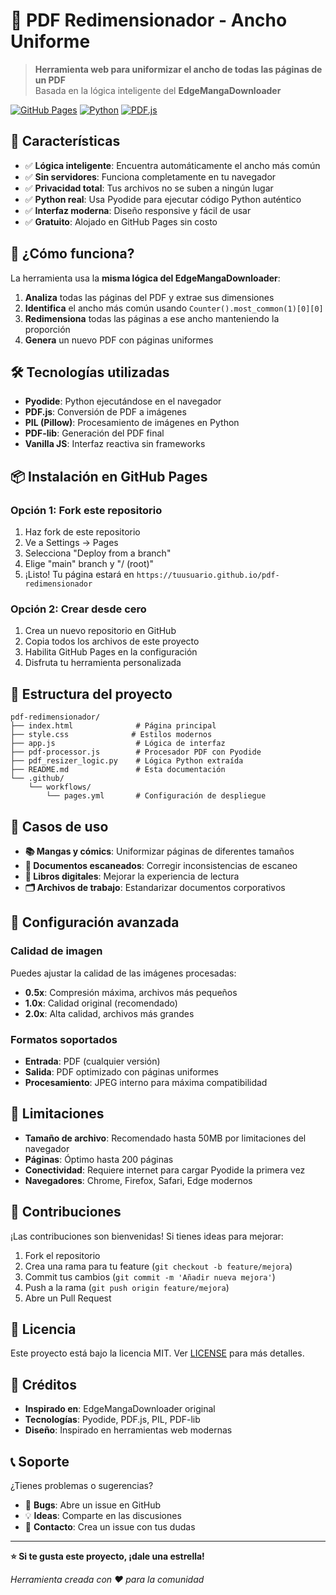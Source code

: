 # 🔧 PDF Redimensionador - Ancho Uniforme

> **Herramienta web para uniformizar el ancho de todas las páginas de un PDF**  
> Basada en la lógica inteligente del **EdgeMangaDownloader**

[![GitHub Pages](https://img.shields.io/badge/demo-GitHub%20Pages-blue)](https://tuusuario.github.io/pdf-redimensionador)
[![Python](https://img.shields.io/badge/Python-Pyodide-green)](https://pyodide.org/)
[![PDF.js](https://img.shields.io/badge/PDF.js-Mozilla-red)](https://mozilla.github.io/pdf.js/)

## 🌟 Características

- ✅ **Lógica inteligente**: Encuentra automáticamente el ancho más común
- ✅ **Sin servidores**: Funciona completamente en tu navegador
- ✅ **Privacidad total**: Tus archivos no se suben a ningún lugar
- ✅ **Python real**: Usa Pyodide para ejecutar código Python auténtico
- ✅ **Interfaz moderna**: Diseño responsive y fácil de usar
- ✅ **Gratuito**: Alojado en GitHub Pages sin costo

## 🚀 ¿Cómo funciona?

La herramienta usa la **misma lógica del EdgeMangaDownloader**:

1. **Analiza** todas las páginas del PDF y extrae sus dimensiones
2. **Identifica** el ancho más común usando `Counter().most_common(1)[0][0]`
3. **Redimensiona** todas las páginas a ese ancho manteniendo la proporción
4. **Genera** un nuevo PDF con páginas uniformes

## 🛠️ Tecnologías utilizadas

- **Pyodide**: Python ejecutándose en el navegador
- **PDF.js**: Conversión de PDF a imágenes
- **PIL (Pillow)**: Procesamiento de imágenes en Python
- **PDF-lib**: Generación del PDF final
- **Vanilla JS**: Interfaz reactiva sin frameworks

## 📦 Instalación en GitHub Pages

### Opción 1: Fork este repositorio

1. Haz fork de este repositorio
2. Ve a Settings → Pages
3. Selecciona "Deploy from a branch"
4. Elige "main" branch y "/ (root)"
5. ¡Listo! Tu página estará en `https://tuusuario.github.io/pdf-redimensionador`

### Opción 2: Crear desde cero

1. Crea un nuevo repositorio en GitHub
2. Copia todos los archivos de este proyecto
3. Habilita GitHub Pages en la configuración
4. Disfruta tu herramienta personalizada

## 📁 Estructura del proyecto

```
pdf-redimensionador/
├── index.html              # Página principal
├── style.css              # Estilos modernos
├── app.js                  # Lógica de interfaz
├── pdf-processor.js        # Procesador PDF con Pyodide
├── pdf_resizer_logic.py    # Lógica Python extraída
├── README.md               # Esta documentación
└── .github/
    └── workflows/
        └── pages.yml       # Configuración de despliegue
```

## 🎯 Casos de uso

- **📚 Mangas y cómics**: Uniformizar páginas de diferentes tamaños
- **📄 Documentos escaneados**: Corregir inconsistencias de escaneo
- **📖 Libros digitales**: Mejorar la experiencia de lectura
- **🗂️ Archivos de trabajo**: Estandarizar documentos corporativos

## 🔧 Configuración avanzada

### Calidad de imagen

Puedes ajustar la calidad de las imágenes procesadas:
- **0.5x**: Compresión máxima, archivos más pequeños
- **1.0x**: Calidad original (recomendado)
- **2.0x**: Alta calidad, archivos más grandes

### Formatos soportados

- **Entrada**: PDF (cualquier versión)
- **Salida**: PDF optimizado con páginas uniformes
- **Procesamiento**: JPEG interno para máxima compatibilidad

## 🚫 Limitaciones

- **Tamaño de archivo**: Recomendado hasta 50MB por limitaciones del navegador
- **Páginas**: Óptimo hasta 200 páginas
- **Conectividad**: Requiere internet para cargar Pyodide la primera vez
- **Navegadores**: Chrome, Firefox, Safari, Edge modernos

## 🤝 Contribuciones

¡Las contribuciones son bienvenidas! Si tienes ideas para mejorar:

1. Fork el repositorio
2. Crea una rama para tu feature (`git checkout -b feature/mejora`)
3. Commit tus cambios (`git commit -m 'Añadir nueva mejora'`)
4. Push a la rama (`git push origin feature/mejora`)
5. Abre un Pull Request

## 📝 Licencia

Este proyecto está bajo la licencia MIT. Ver [LICENSE](LICENSE) para más detalles.

## 🙏 Créditos

- **Inspirado en**: EdgeMangaDownloader original
- **Tecnologías**: Pyodide, PDF.js, PIL, PDF-lib
- **Diseño**: Inspirado en herramientas web modernas

## 📞 Soporte

¿Tienes problemas o sugerencias?

- 🐛 **Bugs**: Abre un issue en GitHub
- 💡 **Ideas**: Comparte en las discusiones
- 📧 **Contacto**: Crea un issue con tus dudas

---

**⭐ Si te gusta este proyecto, ¡dale una estrella!**

*Herramienta creada con ❤️ para la comunidad*